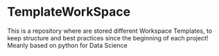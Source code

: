 # TemplateWorkSpace
This is a repository where are stored different Workspace Templates, to keep structure and best practices since the beginning of each project! Meanly based on python for Data Science

